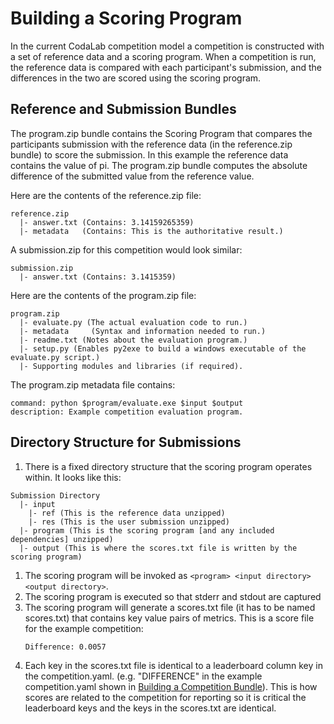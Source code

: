 # Building a Scoring Program

In the current CodaLab competition model a competition is constructed with a set of reference data and a scoring program. When a competition is run, the reference data is compared with each participant's submission, and the differences in the two are scored using the scoring program.

## Reference and Submission Bundles

The program.zip bundle contains the Scoring Program that compares the participants submission with the reference data (in the reference.zip bundle) to score the submission. In this example the reference data contains the value of pi. The program.zip bundle computes the absolute difference of the submitted value from the reference value.

Here are the contents of the reference.zip file:
```
reference.zip 
  |- answer.txt (Contains: 3.14159265359)
  |- metadata   (Contains: This is the authoritative result.)
```

A submission.zip for this competition would look similar:
```
submission.zip 
  |- answer.txt (Contains: 3.1415359)
```

Here are the contents of the program.zip file:
```
program.zip
  |- evaluate.py (The actual evaluation code to run.)
  |- metadata     (Syntax and information needed to run.)
  |- readme.txt (Notes about the evaluation program.)
  |- setup.py (Enables py2exe to build a windows executable of the evaluate.py script.)
  |- Supporting modules and libraries (if required).
```

The program.zip metadata file contains:
```
command: python $program/evaluate.exe $input $output
description: Example competition evaluation program.
```

## Directory Structure for Submissions

1. There is a fixed directory structure that the scoring program operates within. It looks like this:

```
Submission Directory
  |- input
    |- ref (This is the reference data unzipped)
    |- res (This is the user submission unzipped)
  |- program (This is the scoring program [and any included dependencies] unzipped)
  |- output (This is where the scores.txt file is written by the scoring program)
```

1. The scoring program will be invoked as `<program> <input directory> <output directory>`.
1. The scoring program is executed so that stderr and stdout are captured
1. The scoring program will generate a scores.txt file (it has to be named scores.txt) that contains key value pairs of metrics. This is a score file for the example competition:
    ```
    Difference: 0.0057
    ```
1. Each key in the scores.txt file is identical to a leaderboard column key in the competition.yaml. (e.g. "DIFFERENCE" in the example competition.yaml shown in [Building a Competition Bundle](https://github.com/codalab/codalab/wiki/User_Building-a-Competition-Bundle)). This is how scores are related to the competition for reporting so it is critical the leaderboard keys and the keys in the scores.txt are identical.
